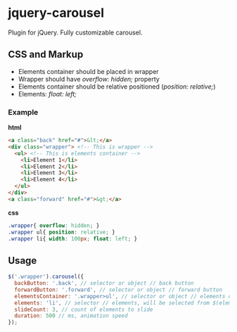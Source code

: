 jquery-carousel
======================
Plugin for jQuery. Fully customizable carousel.

## CSS and Markup
* Elements container should be placed in wrapper
* Wrapper should have _overflow: hidden;_ property
* Elements container should be relative positioned (_position: relative;_)
* Elements: _float: left;_

### Example
**html**
```html
<a class="back" href="#">&lt;</a>
<div class="wrapper"> <!-- This is wrapper -->
  <ul> <!-- This is elements container -->
    <li>Element 1</li>
    <li>Element 2</li>
    <li>Element 3</li>
    <li>Element 4</li>
  </ul>
</div>
<a class="forward" href="#">&gt;</a>
```
**css**
```css
.wrapper{ overflow: hidden; }
.wrapper ul{ position: relative; }
.wrapper li{ width: 100px; float: left; }
```

## Usage
```javascript
$('.wrapper').carousel({
  backButton: '.back', // selector or object // back button
  forwardButton: '.forward', // selector or object // forward button
  elementsContainer: '.wrapper>ul', // selector or object // elements container
  elements: 'li', // selector // elements, will be selected from $(elementsContainer)
  slideCount: 3, // count of elements to slide
  duration: 500 // ms, animation speed
});
```

